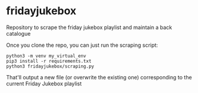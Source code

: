 # fridayjukebox
Repository to scrape the friday jukebox playlist and maintain a back catalogue


Once you clone the repo, you can just run the scraping script:

```
python3 -m venv my_virtual_env
pip3 install -r requirements.txt
python3 fridayjukebox/scraping.py
```

That'll output a new file (or overwrite the existing one) corresponding to the current Friday Jukebox playlist
